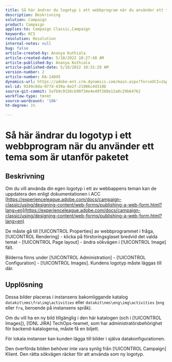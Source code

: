```yaml
---
title: Så här ändrar du logotyp i ett webbprogram när du använder ett tema som är utanför paketet
description: Beskrivning
solution: Campaign
product: Campaign
applies-to: Campaign Classic,Campaign
keywords: KCS
resolution: Resolution
internal-notes: null
bug: false
article-created-by: Ananya Kuthiala
article-created-date: 5/10/2022 10:27:48 AM
article-published-by: Ananya Kuthiala
article-published-date: 5/10/2022 10:31:28 AM
version-number: 2
article-number: KA-14045
dynamics-url: https://adobe-ent.crm.dynamics.com/main.aspx?forceUCI=1&pagetype=entityrecord&etn=knowledgearticle&id=bae753d3-4bd0-ec11-a7b5-0022480a8e40
exl-id: 9249c0da-077d-439a-8e2f-21906c44310b
source-git-commit: 5a7b9c9156cb90f34e4e49f268e12a0c29b64762
workflow-type: tm+mt
source-wordcount: '196'
ht-degree: 1%

---
```


# Så här ändrar du logotyp i ett webbprogram när du använder ett tema som är utanför paketet

## Beskrivning


Om du vill använda din egen logotyp i ett av webbappens teman kan de uppdatera den enligt dokumentationen i ACC [https://experienceleague.adobe.com/docs/campaign-classic/using/designing-content/web-forms/publishing-a-web-form.html?lang=en](https://experienceleague.adobe.com/docs/campaign-classic/using/designing-content/web-forms/publishing-a-web-form.html?lang=en)

De måste gå till [!UICONTROL Properties] av webbprogrammet i fråga, [!UICONTROL Rendering] - klicka på förstoringsglaset bredvid det valda temat - [!UICONTROL Page layout] - ändra sökvägen i [!UICONTROL Image] fält.

Bilderna finns under [!UICONTROL Administration] - [!UICONTROL Configuration] - [!UICONTROL Images]. Kundens logotyp måste läggas till där.


## Upplösning


Dessa bilder placeras i instansens bakomliggande katalog `datakit\nms\fra\img\activities` eller `datakit\nms\eng\img\activities` (`eng` eller `fra`, beroende på instansens språk).

Om du vill ha en ny bild tillgänglig i den här katalogen (och i [!UICONTROL Images]), [!DNL JIRA] TechOps-teamet, som har administratörsbehörighet för backend-katalogerna, måste få en biljett.

För lokala instanser kan kunden lägga till bilder i själva datakonfigurationen.

Den överförda bilden behöver inte vara synlig från [!UICONTROL Campaign] Klient. Den rätta sökvägen räcker för att använda som ny logotyp.
